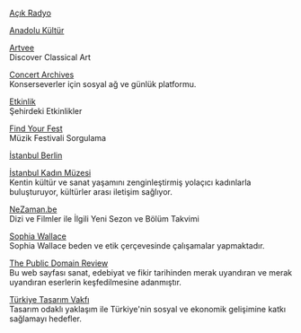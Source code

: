 <p>
<a href="https://acikradyo.com.tr/">Açık Radyo</a>
</p> 
<p>
<a href="https://www.anadolukultur.org/">Anadolu Kültür</a>
</p>  
<p>
<a href="https://artvee.com/">Artvee</a>
<br>Discover Classical Art
</p>  
<p>
<a href="https://www.concertarchives.org/">Concert Archives</a>
<br>Konserseverler için sosyal ağ ve günlük platformu.
</p>  
<p>
<a href="https://etkinlik.io/">Etkinlik</a>
<br>Şehirdeki Etkinlikler
</p>  
<p>
<a href="https://www.findyourfest.com/">Find Your Fest</a>
<br>Müzik Festivali Sorgulama
</p> 
<p>
<a href="https://www.istanbulberlin.com/">İstanbul Berlin</a>
</p>
<p>
<a href="http://www.istanbulkadinmuzesi.org/">İstanbul Kadın Müzesi</a>
<br>Kentin kültür ve sanat yaşamını zenginleştirmiş yolaçıcı kadınlarla buluşturuyor, kültürler arası iletişim sağlıyor.
</p>
<p>
<a href="https://nezaman.be/index.php">NeZaman.be</a>
<br>Dizi ve Filmler ile İlgili Yeni Sezon ve Bölüm Takvimi
</p>  
<p>
<a href="https://www.sophiawallace.art/">Sophia Wallace</a>
<br>Sophia Wallace beden ve etik çerçevesinde çalışamalar yapmaktadır.
</p>  
<p>
<a href="https://publicdomainreview.org/">The Public Domain Review</a>
<br>Bu web sayfası sanat, edebiyat ve fikir tarihinden merak uyandıran ve merak uyandıran eserlerin keşfedilmesine adanmıştır.
</p>
<p>
<a href="https://www.turkiyetasarimvakfi.org/tr/">Türkiye Tasarım Vakfı</a>
<br>Tasarım odaklı yaklaşım ile Türkiye'nin sosyal ve ekonomik gelişimine katkı sağlamayı hedefler.
</p>